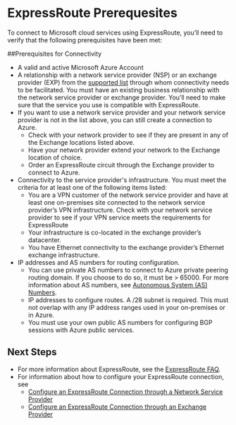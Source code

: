 <properties 
   pageTitle="Prerequisites for ExpressRoute adoption"
   description="This page provides a list of requirements to be met before you can order an ExpressRoute circuit"
   documentationCenter="na"
   services="expressroute"
   authors="cherylmc"
   manager="adinah"
   editor="tysonn"/>
<tags 
   ms.service="expressroute"
   ms.devlang="na"
   ms.topic="article" 
   ms.tgt_pltfrm="na"
   ms.workload="infrastructure-services" 
   ms.date="04/29/2015"
   ms.author="cherylmc"/>


# ExpressRoute Prerequesites  

To connect to Microsoft cloud services using ExpressRoute, you’ll need to verify that the following prerequisites have been met:

##Prerequisites for Connectivity

- A valid and active Microsoft Azure Account
- A relationship with a network service provider (NSP) or an exchange provider (EXP) from the [supported list](expressroute-locations.md) through whom connectivity needs to be facilitated. You must have an existing business relationship with the network service provider or exchange provider. You’ll need to make sure that the service you use is compatible with ExpressRoute. 
- If you want to use a network service provider and your network service provider is not in the list above, you can still create a connection to Azure. 
	- Check with your network provider to see if they are present in any of the Exchange locations listed above.
	- Have your network provider extend your network to the Exchange location of choice.
	- Order an ExpressRoute circuit through the Exchange provider to connect to Azure.
- Connectivity to the service provider's infrastructure. You must meet the criteria for at least one of the following items listed:
	- You are a VPN customer of the network service provider and have at least one on-premises site connected to the network service provider’s VPN infrastructure. Check with your network service provider to see if your VPN service meets the requirements for ExpressRoute
	- Your infrastructure is co-located in the exchange provider’s datacenter.
	- You have Ethernet connectivity to the exchange provider’s Ethernet exchange infrastructure.	
- IP addresses and AS numbers for routing configuration. 
	- You can use private AS numbers to connect to Azure private peering routing domain. If you choose to do so, it must be > 65000. For more information about AS numbers, see [Autonomous System (AS) Numbers](http://www.iana.org/assignments/as-numbers/as-numbers.xhtml).
	- IP addresses to configure routes. A /28 subnet is required. This must not overlap with any IP address ranges used in your on-premises or in Azure.
	- You must use your own public AS numbers for configuring BGP sessions with Azure public services.

## Next Steps

- For more information about ExpressRoute, see the [ExpressRoute FAQ](expressroute-faqs.md).
- For information about how to configure your ExpressRoute connection, see 
	- [Configure an ExpressRoute Connection through a Network Service Provider](expressroute-configuring-nsps.md)
	- [Configure an ExpressRoute Connection through an Exchange Provider](expressroute-configuring-exps.md)